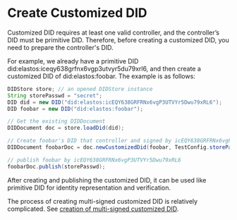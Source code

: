 # Create Customized DID

Customized DID requires at least one valid controller, and the controller’s DID must be primitive DID. Therefore, before creating a customized DID, you need to prepare the controller's DID.

For example, we already have a primitive DID did:elastos:iceqy638grfnx6vgp3utvyr5du79xrl6, and then create a customized DID of did:elastos:foobar. The example is as follows:

```java
DIDStore store; // an opened DIDStore instance
String storePasswd = "secret";
DID did = new DID("did:elastos:icEQY638GRFRNx6vgP3UTVYr5Dwu79xRL6");
DID foobar = new DID("did:elastos:foobar");

// Get the existing DIDDocument
DIDDocument doc = store.loadDid(did);

// Create foobar's DID that controller and signed by icEQY638GRFRNx6vgP3UTVYr5Dwu79xRL6
DIDDocument foobarDoc = doc.newCustomizedDid(foobar, TestConfig.storePass);

// publish foobar by icEQY638GRFRNx6vgP3UTVYr5Dwu79xRL6
foobarDoc.publish(storePasswd);
```

After creating and publishing the customized DID, it can be used like primitive DID for identity representation and verification.

The process of creating multi-signed customized DID is relatively complicated. See [creation of multi-signed customized DID](create-multi-signed-customized-did.md).
